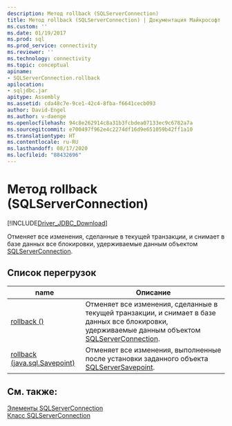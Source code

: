 ```yaml
---
description: Метод rollback (SQLServerConnection)
title: Метод rollback (SQLServerConnection) | Документация Майкрософт
ms.custom: ''
ms.date: 01/19/2017
ms.prod: sql
ms.prod_service: connectivity
ms.reviewer: ''
ms.technology: connectivity
ms.topic: conceptual
apiname:
- SQLServerConnection.rollback
apilocation:
- sqljdbc.jar
apitype: Assembly
ms.assetid: cda48c7e-9ce1-42c4-8fba-f6641cecb093
author: David-Engel
ms.author: v-daenge
ms.openlocfilehash: 94c8e262914c8a31b3fcbdea07133ec9c6782a7a
ms.sourcegitcommit: e700497f962e4c2274df16d9e651059b42ff1a10
ms.translationtype: HT
ms.contentlocale: ru-RU
ms.lasthandoff: 08/17/2020
ms.locfileid: "88432696"
---
```

# <a name="rollback-method-sqlserverconnection"></a>Метод rollback (SQLServerConnection)
[!INCLUDE[Driver_JDBC_Download](../../../includes/driver_jdbc_download.md)]

  Отменяет все изменения, сделанные в текущей транзакции, и снимает в базе данных все блокировки, удерживаемые данным объектом [SQLServerConnection](../../../connect/jdbc/reference/sqlserverconnection-class.md).  
  
## <a name="overload-list"></a>Список перегрузок  
  
|name|Описание|  
|----------|-----------------|  
|[rollback ()](../../../connect/jdbc/reference/rollback-method.md)|Отменяет все изменения, сделанные в текущей транзакции, и снимает в базе данных все блокировки, удерживаемые данным объектом [SQLServerConnection](../../../connect/jdbc/reference/sqlserverconnection-class.md).|  
|[rollback (java.sql.Savepoint)](../../../connect/jdbc/reference/rollback-method-java-sql-savepoint.md)|Отменяет все изменения, выполненные после установки заданного объекта [SQLServerSavepoint](../../../connect/jdbc/reference/sqlserversavepoint-class.md).|  
  
## <a name="see-also"></a>См. также:  
 [Элементы SQLServerConnection](../../../connect/jdbc/reference/sqlserverconnection-members.md)   
 [Класс SQLServerConnection](../../../connect/jdbc/reference/sqlserverconnection-class.md)  
  
  
